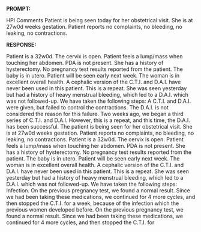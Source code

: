 **PROMPT:**

HPI Comments Patient is being seen today for her obstetrical visit. She is at 27w0d weeks gestation. Patient reports no complaints, no bleeding, no leaking, no contractions.

**RESPONSE:**

  Patient is a 32w0d. The cervix is open. Patient feels a lump/mass when touching her abdomen. PDA is not present. She has a history of hysterectomy. No pregnancy test results reported from the patient. The baby is in utero. Patient will be seen early next week. The woman is in excellent overall health. A cephalic version of the C.T.I. and D.A.I. have never been used in this patient. This is a repeat. She was seen yesterday but had a history of heavy menstrual bleeding, which led to a D.A.I. which was not followed-up. We have taken the following steps:  A C.T.I. and D.A.I. were given, but failed to control the contractions. The D.A.I. is not considered the reason for this failure. Two weeks ago, we began a third series of C.T.I. and D.A.I. However, this is a repeat, and this time, the D.A.I. has been successful.  The patient is being seen for her obstetrical visit. She is at 27w0d weeks gestation. Patient reports no complaints, no bleeding, no leaking, no contractions. Patient is a 32w0d. The cervix is open. Patient feels a lump/mass when touching her abdomen. PDA is not present. She has a history of hysterectomy. No pregnancy test results reported from the patient. The baby is in utero. Patient will be seen early next week. The woman is in excellent overall health. A cephalic version of the C.T.I. and D.A.I. have never been used in this patient. This is a repeat. She was seen yesterday but had a history of heavy menstrual bleeding, which led to a D.A.I. which was not followed-up. We have taken the following steps: Infection. On the previous pregnancy test, we found a normal result. Since we had been taking these medications, we continued for 4 more cycles, and then stopped the C.T.I. for a week, because of the infection which the previous women developed before.  On the previous pregnancy test, we found a normal result. Since we had been taking these medications, we continued for 4 more cycles, and then stopped the C.T.I. for